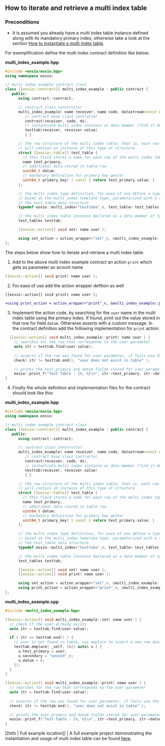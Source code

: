 ## How to iterate and retrieve a multi index table

### Preconditions
- It is assumed you already have a multi index table instance defined along with its mandatory primary index, otherwise take a look at the section [How to instantiate a multi index table](./how-to-instantiate-a-multi-index-table.md).

For exemplification define the multi index contract definition like below:

__multi_index_example.hpp__
```cpp
#include <eosio/eosio.hpp>
using namespace eosio;

// multi index example contract class
class [[eosio::contract]] multi_index_example : public contract {
   public:
      using contract::contract;

      // contract class constructor
      multi_index_example( name receiver, name code, datastream<const char*> ds ) :
         // contract base class contructor
         contract(receiver, code, ds),
         // instantiate multi index instance as data member (find it defined below)
         testtab(receiver, receiver.value)
         { }

      // the row structure of the multi index table, that is, each row of the table
      // will contain an instance of this type of structure
      struct [[eosio::table]] test_table {
        // this field stores a name for each row of the multi index table
        name test_primary;
        // additional data stored in table row
        uint64_t datum;
        // mandatory definition for primary key getter
        uint64_t primary_key( ) const { return test_primary.value; }
      };

      // the multi index type definition, for ease of use define a type alias `test_tables`, 
      // based on the multi_index template type, parametarized with a random name and 
      // the test_table data structure
      typedef eosio::multi_index<"testtaba"_n, test_table> test_tables;

      // the multi index table instance declared as a data member of type test_tables
      test_tables testtab;

      [[eosio::action]] void set( name user );

      using set_action = action_wrapper<"set"_n, &multi_index_example::set>;
};
```

The steps below show how to iterate and retrieve a multi index table.

1. Add to the above multi index example contract an action `print` which gets as parameter an acount name

```cpp
[[eosio::action]] void print( name user );
```
2. For ease of use add the action wrapper defition as well
```diff
[[eosio::action]] void print( name user );

+using print_action = action_wrapper<"print"_n, &multi_index_example::print>;
```
3. Implement the action code, by searching for the `user` name in the multi index table using the primary index. If found, print out the value stored in that row for field `datum`. Otherwise asserts with a custom message. In the contract definition add the following implementation for `print` action:
```cpp
  [[eosio::action]] void multi_index_example::print( name user ) {
    // searches for the row that corresponds to the user parameter
    auto itr = testtab.find(user.value);
    
    // asserts if the row was found for user parameter, if fails use the given message
    check( itr != testtab.end(), "user does not exist in table" );

    // prints the test_primary and datum fields stored for user parameter
    eosio::print_f("Test Table : {%, %}\n", itr->test_primary, itr->datum);
}
```
4. Finally the whole definition and implementation files for the contract should look like this:

__multi_index_example.hpp__
```cpp
#include <eosio/eosio.hpp>
using namespace eosio;

// multi index example contract class
class [[eosio::contract]] multi_index_example : public contract {
   public:
      using contract::contract;

      // contract class constructor
      multi_index_example( name receiver, name code, datastream<const char*> ds ) :
         // contract base class contructor
         contract(receiver, code, ds),
         // instantiate multi index instance as data member (find it defined below)
         testtab(receiver, receiver.value)
         { }

      // the row structure of the multi index table, that is, each row of the table
      // will contain an instance of this type of structure
      struct [[eosio::table]] test_table {
        // this field stores a name for each row of the multi index table
        name test_primary;
        // additional data stored in table row
        uint64_t datum;
        // mandatory definition for primary key getter
        uint64_t primary_key( ) const { return test_primary.value; }
      };

      // the multi index type definition, for ease of use define a type alias `test_tables`, 
      // based on the multi_index template type, parametarized with a random name and 
      // the test_table data structure
      typedef eosio::multi_index<"testtaba"_n, test_table> test_tables;

      // the multi index table instance declared as a data member of type test_tables
      test_tables testtab;

      [[eosio::action]] void set( name user );
      [[eosio::action]] void print( name user );

      using set_action = action_wrapper<"set"_n, &multi_index_example::set>;
      using print_action = action_wrapper<"print"_n, &multi_index_example::print>;
};
```

__multi_index_example.cpp__
```cpp
#include <multi_index_example.hpp>

[[eosio::action]] void multi_index_example::set( name user ) {
  // check if the user already exists
  auto itr = testtab.find(user.value);

  if ( itr == testtab.end() ) {
    // user is not found in table, use emplace to insert a new row data structure in table
    testtab.emplace( _self, [&]( auto& u ) {
      u.test_primary = user;
      u.secondary = "second"_n;
      u.datum = 0;
    });
  }
}

[[eosio::action]] void multi_index_example::print( name user ) {
  // searches for the row that corresponds to the user parameter
  auto itr = testtab.find(user.value);
  
  // asserts if the row was found for user parameter, if fails use the given message
  check( itr != testtab.end(), "user does not exist in table" );

  // prints the test_primary and datum fields stored for user parameter
  eosio::print_f("Test Table : {%, %}\n", itr->test_primary, itr->datum);
}
```

[[Info | Full example location]]
| A full example project demonstrating the instantiation and usage of multi index table can be found [here](https://github.com/EOSIO/eosio.cdt/tree/master/examples/multi_index_example).